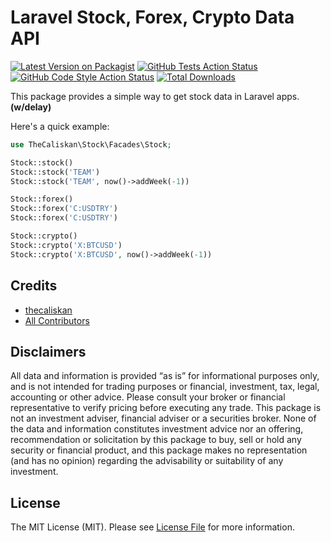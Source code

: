 # Laravel Stock, Forex, Crypto Data API
[![Latest Version on Packagist](https://img.shields.io/packagist/v/thecaliskan/laravel-stock.svg?style=flat-square)](https://packagist.org/packages/thecaliskan/laravel-stock)
[![GitHub Tests Action Status](https://img.shields.io/github/actions/workflow/status/thecaliskan/laravel-stock/run-tests.yml?branch=main&label=tests&style=flat-square)](https://github.com/thecaliskan/laravel-stock/actions?query=workflow%3Arun-tests+branch%3Amain)
[![GitHub Code Style Action Status](https://img.shields.io/github/actions/workflow/status/thecaliskan/laravel-stock/fix-php-code-style-issues.yml?branch=main&label=code%20style&style=flat-square)](https://github.com/thecaliskan/laravel-stock/actions?query=workflow%3A"Fix+PHP+code+style+issues"+branch%3Amain)
[![Total Downloads](https://img.shields.io/packagist/dt/thecaliskan/laravel-stock.svg?style=flat-square)](https://packagist.org/packages/thecaliskan/laravel-stock)

This package provides a simple way to get stock data in Laravel apps. **(w/delay)**

Here's a quick example:

```php
use TheCaliskan\Stock\Facades\Stock;

Stock::stock()
Stock::stock('TEAM')
Stock::stock('TEAM', now()->addWeek(-1))

Stock::forex()
Stock::forex('C:USDTRY')
Stock::forex('C:USDTRY')

Stock::crypto()
Stock::crypto('X:BTCUSD')
Stock::crypto('X:BTCUSD', now()->addWeek(-1))

```


## Credits

- [thecaliskan](https://github.com/thecaliskan)
- [All Contributors](../../contributors)

## Disclaimers

All data and information is provided “as is” for informational purposes only, and is not intended for trading purposes or financial, investment, tax, legal, accounting or other advice. Please consult your broker or financial representative to verify pricing before executing any trade. This package is not an investment adviser, financial adviser or a securities broker. None of the data and information constitutes investment advice nor an offering, recommendation or solicitation by this package to buy, sell or hold any security or financial product, and this package makes no representation (and has no opinion) regarding the advisability or suitability of any investment.

## License

The MIT License (MIT). Please see [License File](LICENSE.md) for more information.
